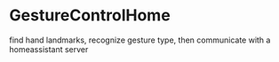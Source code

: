 # GestureControlHome
find hand landmarks, recognize gesture type, then communicate with a homeassistant server
